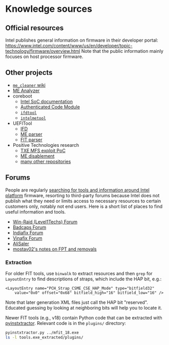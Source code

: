# Knowledge sources

## Official resources

Intel publishes general information on firmware in their developer portal:
<https://www.intel.com/content/www/us/en/developer/topic-technology/firmware/overview.html>
Note that the public information mainly focuses on host processor firmware.

## Other projects

- [`me_cleaner` wiki](https://github.com/corna/me_cleaner/wiki/)
- [ME Analyzer](https://github.com/platomav/meanalyzer/)
- coreboot
  - [Intel SoC documentation](https://doc.coreboot.org/soc/intel)
  - [Authenticated Code Module](https://doc.coreboot.org/security/intel/acm.html)
  - [`ifdtool`](https://github.com/coreboot/coreboot/tree/main/util/ifdtool)
  - [`intelmetool`](https://github.com/coreboot/coreboot/tree/main/util/intelmetool)
- UEFITool
  - [IFD](https://github.com/LongSoft/UEFITool/blob/new_engine/common/descriptor.h)
  - [ME parser](https://github.com/LongSoft/UEFITool/blob/new_engine/common/meparser.cpp)
  - [FIT parser](https://github.com/LongSoft/UEFITool/blob/new_engine/common/fitparser.cpp)
- Positive Technologies research
  - [TXE MFS exploit PoC](https://github.com/ptresearch/IntelTXE-PoC)
  - [ME disablement](https://github.com/ptresearch/me-disablement)
  - [many other repositories](https://github.com/ptresearch?tab=repositories)

## Forums

People are regularly [searching for tools and information around Intel platform](
https://community.intel.com/t5/Embedded-Intel-Core-Processors/Where-to-Download-Flash-Image-Tool-fitc/td-p/249920)
firmware, resorting to third-party forums because Intel does not publish what
they need or limits access to necessary resources to certain customers only,
notably not end users.
Here is a short list of places to find useful information and tools.

- [Win-Raid (Level1Techs) Forum](https://winraid.level1techs.com/t/intel-cs-management-engine-drivers-firmware-and-tools-2-15/30719)
- [Badcaps Forum](https://www.badcaps.net/forum/troubleshooting-hardware-devices-and-electronics-theory/troubleshooting-desktop-motherboards-graphics-cards-and-pc-peripherals/105308-fit-csme-tool-flash-image-tool-trusted-download-location)
- [Indiafix Forum](https://www.indiafix.in/2024/09/download-intel-flash-image-tool-fitc.html?m=1)
- [Vinafix Forum](https://vinafix.com/tags/flash-image-tool/)
- [AliSaler](https://www.alisaler.com/intel-me-system-tools-v11-6-r8-flash-image-tool-download/)
- [mostav02's notes on FPT and removals](https://github.com/mostav02/Remove_IntelME_FPT)

### Extraction

For older FIT tools, use `binwalk` to extract resources and then `grep` for
`LayoutEntry` to find descriptions of straps, which include the HAP bit, e.g.:

```
<LayoutEntry name="PCH_Strap_CSME_CSE_HAP_Mode" type="bitfield32"
    value="0x0" offset="0x68" bitfield_high="16" bitfield_low="16" />
```

Note that later generation XML files just call the HAP bit "reserved".
Educated guessing by looking at neighboring bits will help you to locate it.

Newer FIT tools (e.g., v18) contain Python code that can be extracted with
[pyinstxtractor](https://github.com/extremecoders-re/pyinstxtractor). Relevant
code is in the `plugins/` directory:

```sh
pyinstxtractor.py ../mfit_18.exe
ls -l tools.exe_extracted/plugins/
```
